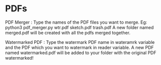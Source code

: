 # PDFs

PDF Merger :
Type the names of the PDF files you want to merge. Eg: python3 pdf_merger.py wtr.pdf sketch.pdf trash.pdf
A new folder named merged.pdf will be created with all the pdfs merged together.

Watermarked PDF :
Type the watermark PDF name in wateramrk variable and the PDF which you want to watermark in reader variable.
A new PDF named watermarked.pdf will be added to your folder with the original PDF watermarked!
